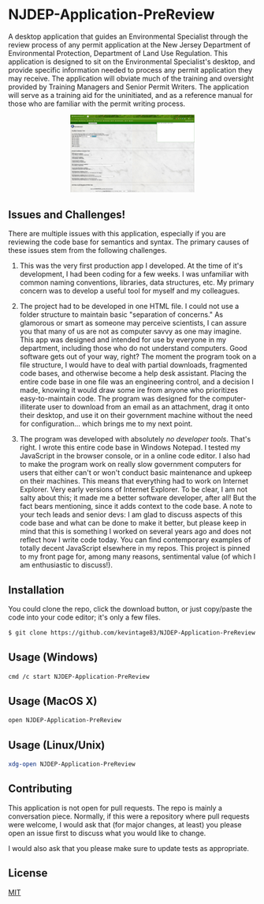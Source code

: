 # NJDEP-Application-PreReview
A desktop application that guides an Environmental Specialist through the review process of any permit application at the New Jersey Department of Environmental Protection, Department of Land Use Regulation.
This application is designed to sit on the Environmental Specialist's desktop, and provide specific information needed to process any permit application they may receive. 
The application will obviate much of the training and oversight provided by Training Managers and Senior Permit Writers. 
The application will serve as a training aid for the uninitiated, and as a reference manual for those who are familiar with the permit writing process. 

<p align="center">
  <img src="FC7004A6-44B5-4A54-B2DE-50E317714A9A.jpeg" width=50%/>
  </p>



## Issues and Challenges!
There are multiple issues with this application, especially if you are reviewing the code base for semantics and syntax. The primary causes of these issues stem from the following challenges.

1. This was the very first production app I developed. At the time of it's development, I had been coding for a few weeks. I was unfamiliar with common naming conventions, libraries, data structures, etc. My primary concern was to develop a useful tool for myself and my colleagues. 

2. The project had to be developed in one HTML file. I could not use a folder structure to maintain basic "separation of concerns." As glamorous or smart as someone may perceive scientists, I can assure you that many of us are not as computer savvy as one may imagine. This app was designed and intended for use by everyone in my department, including those who do not understand computers. Good software gets out of your way, right? The moment the program took on a file structure, I would have to deal with partial downloads, fragmented code bases, and otherwise become a help desk assistant. Placing the entire code base in one file was an engineering control, and a decision I made, knowing it would draw some ire from anyone who prioritizes easy-to-maintain code. The program was designed for the computer-illiterate user to download from an email as an attachment, drag it onto their desktop, and use it on their government machine without the need for configuration... which brings me to my next point.

3. The program was developed with absolutely *no developer tools*. That's right. I wrote this entire code base in Windows Notepad. I tested my JavaScript in the browser console, or in a online code editor. I also had to make the program work on really slow government computers for users that either can't or won't conduct basic maintenance and upkeep on their machines. This means that everything had to work on Internet Explorer. Very early versions of Internet Explorer. To be clear, I am not salty about this; it made me a better software developer, after all! But the fact bears mentioning, since it adds context to the code base. A note to your tech leads and senior devs: I am glad to discuss aspects of this code base and what can be done to make it better, but please keep in mind that this is something I worked on several years ago and does not reflect how I write code today. You can find contemporary examples of totally decent JavaScript elsewhere in my repos. This project is pinned to my front page for, among many reasons, sentimental value (of which I am enthusiastic to discuss!). 

## Installation
You could clone the repo, click the download button, or just copy/paste the code into your code editor; it's only a few files. 

```bash
$ git clone https://github.com/kevintage83/NJDEP-Application-PreReview
```

## Usage (Windows)
```bash
cmd /c start NJDEP-Application-PreReview
```

## Usage (MacOS X)
```bash
open NJDEP-Application-PreReview
```

## Usage (Linux/Unix)
```bash
xdg-open NJDEP-Application-PreReview
```

## Contributing
This application is not open for pull requests. The repo is mainly a conversation piece. Normally, if this were a repository where pull requests were welcome, I would ask that (for major changes, at least) you please open an issue first to discuss what you would like to change.

I would also ask that you please make sure to update tests as appropriate.

## License
[MIT](https://choosealicense.com/licenses/mit/)
